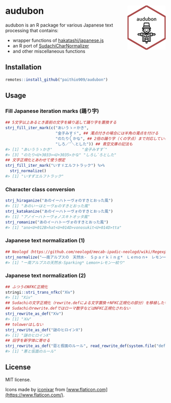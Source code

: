 
<!-- README.md is generated from README.Rmd. Please edit that file -->

# audubon <a href='https://paithiov909.github.io/audubon'><img src='man/figures/logo.png' align="right" height="139" /></a>

<!-- badges: start -->
<!-- badges: end -->

audubon is an R package for various Japanese text processing that
contains:

-   wrapper functions of
    [hakatashi/japanese.js](https://github.com/hakatashi/japanese.js)
-   an R port of
    [SudachiCharNormalizer](https://gist.github.com/sorami/bde9d441a147e0fc2e6e5fdd83f4f770)
-   and other miscellaneous functions

## Installation

``` r
remotes::install_github("paithio909/audubon")
```

## Usage

### Fill Japanese iteration marks (踊り字)

``` r
## 5文字以上あるとき直前の文字を繰り返して踊り字を置換する
strj_fill_iter_mark(c("あいうゝ〃かき",
                      "金子みすゞ", ## 濁点付きの場合には半角の濁点を付ける
                      "のたり〳〵かな", ## 2倍の踊り字（くの字点）まで対応している
                      "しろ／″＼とした")) ## 青空文庫の記法も
#> [1] "あいううゝかき"             "金子みすすﾞ"               
#> [3] "のたり<U+3033><U+3035>かな" "しろしﾞろとした"
## 文字正規化とあわせて使う想定
strj_fill_iter_mark("いすゞエルフトラック") %>%
  strj_normalize()
#> [1] "いすずエルフトラック"
```

### Character class conversion

``` r
strj_hiraganize("あのイーハトーヴォのすきとおった風")
#> [1] "あのいーはとーヴぉのすきとおった風"
strj_katakanize("あのイーハトーヴォのすきとおった風")
#> [1] "アノイーハトーヴォノスキトオッタ風"
strj_romanize("あのイーハトーヴォのすきとおった風")
#> [1] "ano<U+012B>hat<U+014D>vonosukit<U+014D>tta"
```

### Japanese text normalization (1)

``` r
## Neologd（https://github.com/neologd/mecab-ipadic-neologd/wiki/Regexp.ja）の文字正規化
strj_normalize("――南アルプスの　天然水-　Ｓｐａｒｋｉｎｇ*　Ｌｅｍｏｎ+　レモン一絞り")
#> [1] "ー南アルプスの天然水-Sparking* Lemon+レモン一絞り"
```

### Japanese text normalization (2)

``` r
## ふつうのNFKC正規化
stringi::stri_trans_nfkc("Ⅹⅳ")
#> [1] "Xiv"
## Sudachiの文字正規化（rewrite.defによる文字置換＋NFKC正規化の部分）を移植したもの
## Sudachiのrewrite.defではローマ数字などはNFKC正規化されない
strj_rewrite_as_def("Ⅹⅳ")
#> [1] "Ⅹⅳ"
## tolowerはしない
strj_rewrite_as_def("謎のヒロインX")
#> [1] "謎のヒロインX"
## 旧字を新字体に寄せる
strj_rewrite_as_def("惡と假面のルール", read_rewrite_def(system.file("def/kyuji.def", package = "audubon")))
#> [1] "悪と仮面のルール"
```

## License

MIT license.

Icons made by [iconixar](https://www.flaticon.com/authors/iconixar) from
[www.flaticon.com](https://www.flaticon.com/).
